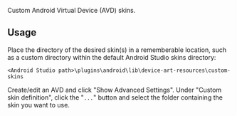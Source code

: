 Custom Android Virtual Device (AVD) skins.

Usage
-----

Place the directory of the desired skin(s) in a rememberable location, such as a custom directory within the default Android Studio skins directory:

    <Android Studio path>\plugins\android\lib\device-art-resources\custom-skins

Create/edit an AVD and click "Show Advanced Settings". Under "Custom skin definition", click the "`...`" button and select the folder containing the skin you want to use.
